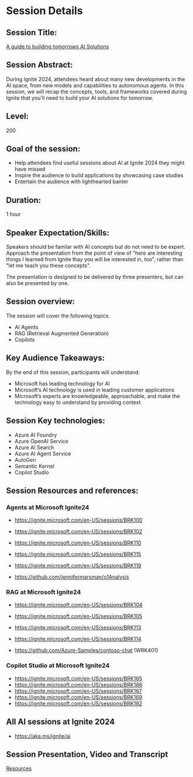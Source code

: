 # Session Details

## Session Title: 
[A guide to building tomorrows AI Solutions](https://ignite.microsoft.com/en-US/sessions/BRK132) 


## Session Abstract:
During Ignite 2024, attendees heard about many new developments in the AI space, from new models and capabilities to autonomous agents. In this session, we will recap the concepts, tools, and frameworks covered during Ignite that you'll need to build your AI solutions for tomorrow.

## Level: 
200

## Goal of the session: 
* Help attendees find useful sessions about AI at Ignite 2024 they might have missed
* Inspire the audience to build applications by showcasing case studies
* Entertain the audience with lighthearted banter

## Duration: 
1 hour

## Speaker Expectation/Skills:

Speakers should be familar with AI concepts but do not need to be expert. 
Approach the presentation from the point of view of "here are interesting things I learned from Ignite thay you
will be interested in, too", rather than "let me teach you these concepts".

The presentation is designed to be delivered by three presenters, but can also be presented by one.

## Session overview: 
The session will cover the following topics:
- AI Agents
- RAG (Retrieval Augmented Generation)
- Copilots

## Key Audience Takeaways:
By the end of this session, participants will understand:
- Microsoft has leading technology for AI
- Microsoft’s AI technology is used in leading customer applications
- Microsoft’s experts are knowledgeable, approachable, and make the technology easy to understand by providing context

## Session Key technologies:
- Azure AI Foundry
- Azure OpenAI Service
- Azure AI Search
- Azure AI Agent Service
- AutoGen
- Semantic Kernel
- Copilot Studio


## Session Resources and references:

### Agents at Microsoft Ignite24

- https://ignite.microsoft.com/en-US/sessions/BRK100
- https://ignite.microsoft.com/en-US/sessions/BRK102
- https://ignite.microsoft.com/en-US/sessions/BRK110
- https://ignite.microsoft.com/en-US/sessions/BRK115
- https://ignite.microsoft.com/en-US/sessions/BRK119

- https://github.com/jennifermarsman/o1Analysis

### RAG at Microsoft Ignite24

- https://ignite.microsoft.com/en-US/sessions/BRK104
- https://ignite.microsoft.com/en-US/sessions/BRK105
- https://ignite.microsoft.com/en-US/sessions/BRK113
- https://ignite.microsoft.com/en-US/sessions/BRK114

- https://github.com/Azure-Samples/contoso-chat (WRK401)

### Copilot Studio at Microsoft Ignite24

- https://ignite.microsoft.com/en-US/sessions/BRK165
- https://ignite.microsoft.com/en-US/sessions/BRK166
- https://ignite.microsoft.com/en-US/sessions/BRK167
- https://ignite.microsoft.com/en-US/sessions/BRK169
- https://ignite.microsoft.com/en-US/sessions/BRK182

## All AI sessions at Ignite 2024
- https://aka.ms/ignite/ai

## Session Presentation, Video and Transcript
[Resources](https://ignite.microsoft.com/en-US/sessions/BRK132)


